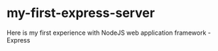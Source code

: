# my-first-express-server
Here is my first experience with NodeJS web application framework - Express
